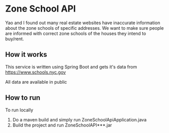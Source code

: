 # Zone School API

Yao and I found out many real estate websites have inaccurate information about the zone schools of specific addresses.
We want to make sure people are informed with correct zone schools of the houses they intend to buy/rent.

## How it works
This service is written using Spring Boot and gets it's data from https://www.schools.nyc.gov

All data are available in public

## How to run
To run locally
1) Do a maven build and simply run ZoneSchoolApiApplication.java
2) Build the project and run ZoneSchoolAPI***.jar
